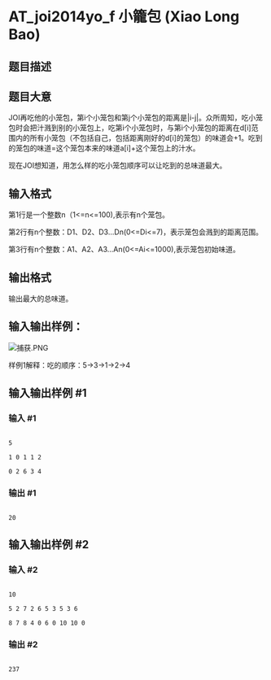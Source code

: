 # AT_joi2014yo_f 小籠包 (Xiao Long Bao)

## 题目描述

## 题目大意
JOI再吃他的小笼包，第i个小笼包和第j个小笼包的距离是|i-j|。众所周知，吃小笼包时会把汁溅到别的小笼包上，吃第i个小笼包时，与第i个小笼包的距离在d[i]范围内的所有小笼包（不包括自己，包括距离刚好的d[i]的笼包）的味道会+1。吃到的笼包的味道=这个笼包本来的味道a[i]+这个笼包上的汁水。
现在JOI想知道，用怎么样的吃小笼包顺序可以让吃到的总味道最大。

## 输入格式

第1行是一个整数n（1<=n<=100),表示有n个笼包。
第2行有n个整数：D1、D2、D3...Dn(0<=Di<=7)，表示笼包会溅到的距离范围。
第3行有n个整数：A1、A2、A3...An(0<=Ai<=1000),表示笼包初始味道。

## 输出格式

输出最大的总味道。
## 输入输出样例：
![捕获.PNG](https://i.loli.net/2018/12/31/5c29e963e05fc.png)

样例1解释：吃的顺序：5->3->1->2->4

## 输入输出样例 #1

### 输入 #1

```
5
1 0 1 1 2
0 2 6 3 4
```

### 输出 #1

```
20
```

## 输入输出样例 #2

### 输入 #2

```
10
5 2 7 2 6 5 3 5 3 6
8 7 8 4 0 6 0 10 10 0
```

### 输出 #2

```
237
```